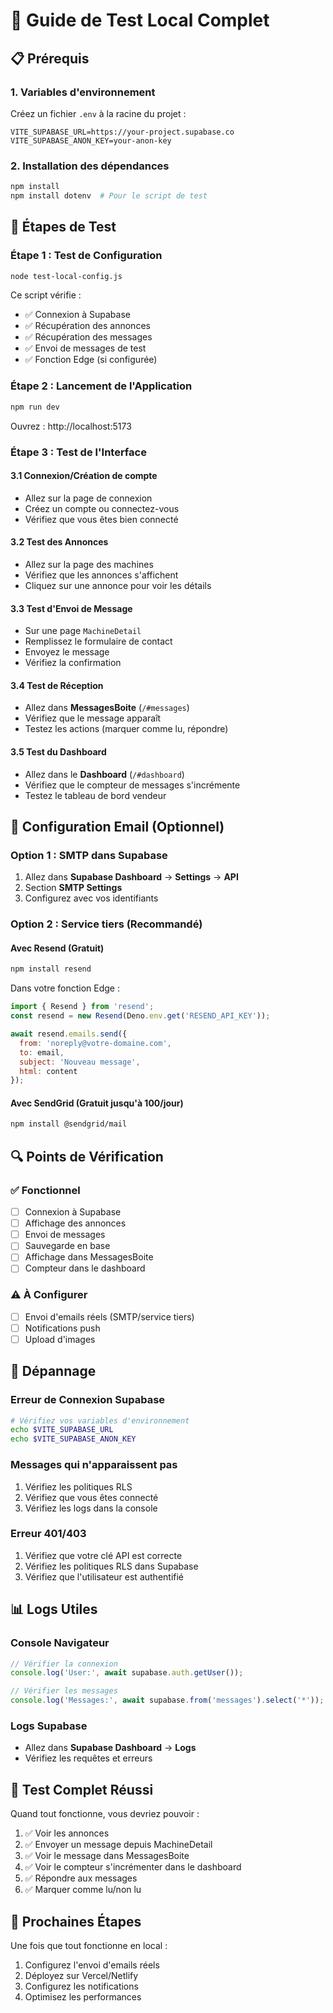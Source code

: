 # 🧪 Guide de Test Local Complet

## 📋 **Prérequis**

### 1. Variables d'environnement
Créez un fichier `.env` à la racine du projet :

```env
VITE_SUPABASE_URL=https://your-project.supabase.co
VITE_SUPABASE_ANON_KEY=your-anon-key
```

### 2. Installation des dépendances
```bash
npm install
npm install dotenv  # Pour le script de test
```

## 🚀 **Étapes de Test**

### **Étape 1 : Test de Configuration**
```bash
node test-local-config.js
```

Ce script vérifie :
- ✅ Connexion à Supabase
- ✅ Récupération des annonces
- ✅ Récupération des messages
- ✅ Envoi de messages de test
- ✅ Fonction Edge (si configurée)

### **Étape 2 : Lancement de l'Application**
```bash
npm run dev
```

Ouvrez : http://localhost:5173

### **Étape 3 : Test de l'Interface**

#### **3.1 Connexion/Création de compte**
- Allez sur la page de connexion
- Créez un compte ou connectez-vous
- Vérifiez que vous êtes bien connecté

#### **3.2 Test des Annonces**
- Allez sur la page des machines
- Vérifiez que les annonces s'affichent
- Cliquez sur une annonce pour voir les détails

#### **3.3 Test d'Envoi de Message**
- Sur une page `MachineDetail`
- Remplissez le formulaire de contact
- Envoyez le message
- Vérifiez la confirmation

#### **3.4 Test de Réception**
- Allez dans **MessagesBoite** (`/#messages`)
- Vérifiez que le message apparaît
- Testez les actions (marquer comme lu, répondre)

#### **3.5 Test du Dashboard**
- Allez dans le **Dashboard** (`/#dashboard`)
- Vérifiez que le compteur de messages s'incrémente
- Testez le tableau de bord vendeur

## 📧 **Configuration Email (Optionnel)**

### **Option 1 : SMTP dans Supabase**
1. Allez dans **Supabase Dashboard** → **Settings** → **API**
2. Section **SMTP Settings**
3. Configurez avec vos identifiants

### **Option 2 : Service tiers (Recommandé)**

#### **Avec Resend (Gratuit)**
```bash
npm install resend
```

Dans votre fonction Edge :
```javascript
import { Resend } from 'resend';
const resend = new Resend(Deno.env.get('RESEND_API_KEY'));

await resend.emails.send({
  from: 'noreply@votre-domaine.com',
  to: email,
  subject: 'Nouveau message',
  html: content
});
```

#### **Avec SendGrid (Gratuit jusqu'à 100/jour)**
```bash
npm install @sendgrid/mail
```

## 🔍 **Points de Vérification**

### **✅ Fonctionnel**
- [ ] Connexion à Supabase
- [ ] Affichage des annonces
- [ ] Envoi de messages
- [ ] Sauvegarde en base
- [ ] Affichage dans MessagesBoite
- [ ] Compteur dans le dashboard

### **⚠️ À Configurer**
- [ ] Envoi d'emails réels (SMTP/service tiers)
- [ ] Notifications push
- [ ] Upload d'images

## 🐛 **Dépannage**

### **Erreur de Connexion Supabase**
```bash
# Vérifiez vos variables d'environnement
echo $VITE_SUPABASE_URL
echo $VITE_SUPABASE_ANON_KEY
```

### **Messages qui n'apparaissent pas**
1. Vérifiez les politiques RLS
2. Vérifiez que vous êtes connecté
3. Vérifiez les logs dans la console

### **Erreur 401/403**
1. Vérifiez que votre clé API est correcte
2. Vérifiez les politiques RLS dans Supabase
3. Vérifiez que l'utilisateur est authentifié

## 📊 **Logs Utiles**

### **Console Navigateur**
```javascript
// Vérifier la connexion
console.log('User:', await supabase.auth.getUser());

// Vérifier les messages
console.log('Messages:', await supabase.from('messages').select('*'));
```

### **Logs Supabase**
- Allez dans **Supabase Dashboard** → **Logs**
- Vérifiez les requêtes et erreurs

## 🎯 **Test Complet Réussi**

Quand tout fonctionne, vous devriez pouvoir :
1. ✅ Voir les annonces
2. ✅ Envoyer un message depuis MachineDetail
3. ✅ Voir le message dans MessagesBoite
4. ✅ Voir le compteur s'incrémenter dans le dashboard
5. ✅ Répondre aux messages
6. ✅ Marquer comme lu/non lu

## 🚀 **Prochaines Étapes**

Une fois que tout fonctionne en local :
1. Configurez l'envoi d'emails réels
2. Déployez sur Vercel/Netlify
3. Configurez les notifications
4. Optimisez les performances 